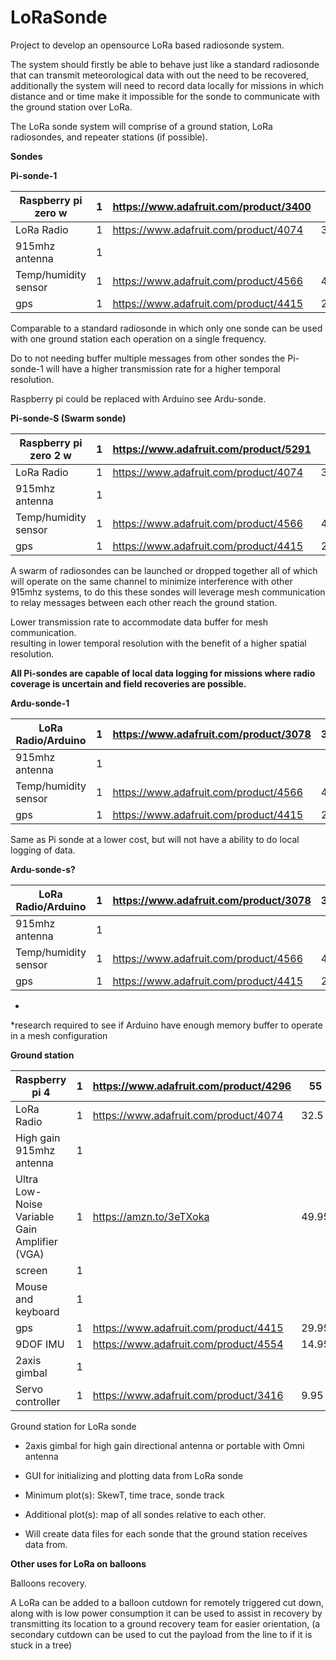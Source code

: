 # LoRaSonde

Project to develop an opensource LoRa based radiosonde system.

The system should firstly be able to behave just like a standard radiosonde that
can transmit meteorological data with out the need to be recovered, additionally
the system will need to record data locally for missions in which distance and
or time make it impossible for the sonde to communicate with the ground station
over LoRa.

The LoRa sonde system will comprise of a ground station, LoRa radiosondes, and
repeater stations (if possible).

**Sondes**

**Pi-sonde-1**

| Raspberry pi zero w  | 1 | https://www.adafruit.com/product/3400 | 10    |
|----------------------|---|---------------------------------------|-------|
| LoRa Radio           | 1 | https://www.adafruit.com/product/4074 | 32.5  |
| 915mhz antenna       | 1 |                                       |       |
| Temp/humidity sensor | 1 | https://www.adafruit.com/product/4566 | 4.50  |
| gps                  | 1 | https://www.adafruit.com/product/4415 | 29.95 |

Comparable to a standard radiosonde in which only one sonde can be used with one
ground station each operation on a single frequency.

Do to not needing buffer multiple messages from other sondes the Pi-sonde-1 will
have a higher transmission rate for a higher temporal resolution.

Raspberry pi could be replaced with Arduino see Ardu-sonde.

**Pi-sonde-S (Swarm sonde)**

| Raspberry pi zero 2 w | 1 | https://www.adafruit.com/product/5291 | 15    |
|-----------------------|---|---------------------------------------|-------|
| LoRa Radio            | 1 | https://www.adafruit.com/product/4074 | 32.5  |
| 915mhz antenna        | 1 |                                       |       |
| Temp/humidity sensor  | 1 | https://www.adafruit.com/product/4566 | 4.50  |
| gps                   | 1 | https://www.adafruit.com/product/4415 | 29.95 |

A swarm of radiosondes can be launched or dropped together all of which will
operate on the same channel to minimize interference with other 915mhz systems,
to do this these sondes will leverage mesh communication to relay messages
between each other reach the ground station.

Lower transmission rate to accommodate data buffer for mesh communication.   
resulting in lower temporal resolution with the benefit of a higher spatial
resolution.

**All Pi-sondes are capable of local data logging for missions where radio
coverage is uncertain and field recoveries are possible.**

**Ardu-sonde-1**

| LoRa Radio/Arduino   | 1 | https://www.adafruit.com/product/3078 | 34.95 |
|----------------------|---|---------------------------------------|-------|
| 915mhz antenna       | 1 |                                       |       |
| Temp/humidity sensor | 1 | https://www.adafruit.com/product/4566 | 4.50  |
| gps                  | 1 | https://www.adafruit.com/product/4415 | 29.95 |

Same as Pi sonde at a lower cost, but will not have a ability to do local
logging of data.

**Ardu-sonde-s?**

| LoRa Radio/Arduino   | 1 | https://www.adafruit.com/product/3078 | 34.95 |
|----------------------|---|---------------------------------------|-------|
| 915mhz antenna       | 1 |                                       |       |
| Temp/humidity sensor | 1 | https://www.adafruit.com/product/4566 | 4.50  |
| gps                  | 1 | https://www.adafruit.com/product/4415 | 29.95 |

*  
*research required to see if Arduino have enough memory buffer to operate in a
mesh configuration

**Ground station**

| Raspberry pi 4                                | 1 | https://www.adafruit.com/product/4296 | 55    |
|-----------------------------------------------|---|---------------------------------------|-------|
| LoRa Radio                                    | 1 | https://www.adafruit.com/product/4074 | 32.5  |
| High gain 915mhz antenna                      | 1 |                                       |       |
| Ultra Low-Noise Variable Gain Amplifier (VGA) | 1 | https://amzn.to/3eTXoka               | 49.95 |
| screen                                        | 1 |                                       |       |
| Mouse and keyboard                            | 1 |                                       |       |
| gps                                           | 1 | https://www.adafruit.com/product/4415 | 29.95 |
| 9DOF IMU                                      | 1 | https://www.adafruit.com/product/4554 | 14.95 |
| 2axis gimbal                                  | 1 |                                       |       |
| Servo controller                              | 1 | https://www.adafruit.com/product/3416 | 9.95  |

Ground station for LoRa sonde

-   2axis gimbal for high gain directional antenna or portable with Omni antenna

-   GUI for initializing and plotting data from LoRa sonde

-   Minimum plot(s): SkewT, time trace, sonde track

-   Additional plot(s): map of all sondes relative to each other.

-   Will create data files for each sonde that the ground station receives data
    from.

**Other uses for LoRa on balloons**

Balloons recovery.

A LoRa can be added to a balloon cutdown for remotely triggered cut down, along
with is low power consumption it can be used to assist in recovery by
transmitting its location to a ground recovery team for easier orientation, (a
secondary cutdown can be used to cut the payload from the line to if it is stuck
in a tree)

